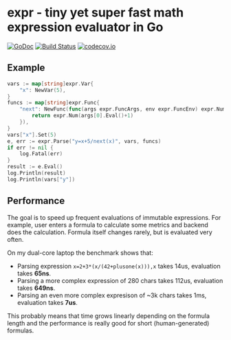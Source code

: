 # expr - tiny yet super fast math expression evaluator in Go

[![GoDoc](https://godoc.org/github.com/naivesound/expr-go?status.svg)](https://godoc.org/github.com/naivesound/expr)
[![Build Status](https://travis-ci.org/naivesound/expr-go.svg?branch=master)](https://travis-ci.org/naivesound/expr)
[![codecov.io](https://codecov.io/github/naivesound/expr-go/coverage.svg?branch=master)](https://codecov.io/github/naivesound/expr?branch=master)

## Example

```go
vars := map[string]expr.Var{
	"x": NewVar(5),
}
funcs := map[string]expr.Func{
	"next": NewFunc(func(args expr.FuncArgs, env expr.FuncEnv) expr.Num {
		return expr.Num(args[0].Eval()+1)
	}),
}
vars["x"].Set(5)
e, err := expr.Parse("y=x+5/next(x)", vars, funcs)
if err != nil {
	log.Fatal(err)
}
result := e.Eval()
log.Println(result)
log.Println(vars["y"])
```

## Performance

The goal is to speed up frequent evaluations of immutable expressions.
For example, user enters a formula to calculate some metrics and backend does
the calculation. Formula itself changes rarely, but is evaluated very often.

On my dual-core laptop the benchmark shows that:

- Parsing expression `x=2+3*(x/(42+plusone(x))),x` takes 14us, evaluation takes **65ns**.
- Parsing a more complex expression of 280 chars takes 112us, evaluation takes **649ns**.
- Parsing an even more complex expresison of ~3k chars takes 1ms, evaluation takes **7us**.

This probably means that time grows linearly depending on the formula length
and the performance is really good for short (human-generated) formulas.
